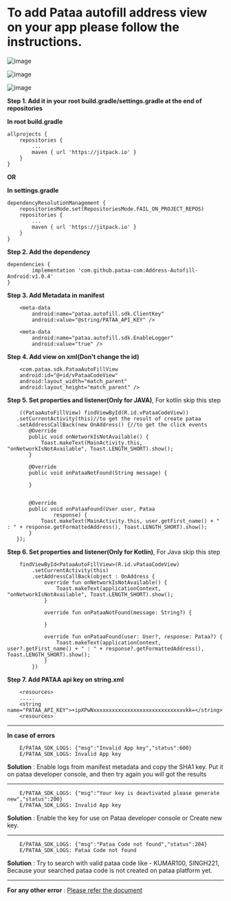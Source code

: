 # To add Pataa autofill address view on your app please follow the instructions.

![image](https://user-images.githubusercontent.com/103625941/163770534-6cec5e08-00c1-48f5-9ab8-4db4027aa820.png)

![image](https://user-images.githubusercontent.com/103625941/164167880-9334e305-62e1-47b1-86c2-1e336a40e481.png)

![image](https://user-images.githubusercontent.com/103625941/164168176-cdf9148e-98e3-4dd4-8bb7-e19b1400ef8e.png)


**Step 1. Add it in your root build.gradle/settings.gradle at the end of repositories**

**In root build.gradle**


	allprojects {
		repositories {
			...
			maven { url 'https://jitpack.io' }
		}
	}
	

**OR**
	
**In settings.gradle**


	dependencyResolutionManagement {
        repositoriesMode.set(RepositoriesMode.FAIL_ON_PROJECT_REPOS)
        repositories {
            ...
            maven { url 'https://jitpack.io' }
        }
    }

**Step 2. Add the dependency**

	dependencies {
	        implementation 'com.github.pataa-com:Address-Autofill-Android:v1.0.4'
	}


**Step 3. Add Metadata in manifest**


        <meta-data
            android:name="pataa.autofill.sdk.ClientKey"
            android:value="@string/PATAA_API_KEY" />

        <meta-data
            android:name="pataa.autofill.sdk.EnableLogger"
            android:value="true" />



**Step 4. Add view on xml(Don't change the id)**


        <com.pataa.sdk.PataaAutoFillView
        android:id="@+id/vPataaCodeView"
        android:layout_width="match_parent"
        android:layout_height="match_parent" />



**Step 5. Set properties and listener(Only for JAVA)**, For kotlin skip this step


        ((PataaAutoFillView) findViewById(R.id.vPataaCodeView))
       .setCurrentActivity(this)//to get the result of create pataa
       .setAddressCallBack(new OnAddress() {//to get the click events
           @Override
           public void onNetworkIsNotAvailable() {
               Toast.makeText(MainActivity.this, "onNetworkIsNotAvailable", Toast.LENGTH_SHORT).show();
           }

           @Override
           public void onPataaNotFound(String message) {

           }


           @Override
           public void onPataaFound(User user, Pataa
                   response) {
               Toast.makeText(MainActivity.this, user.getFirst_name() + " : " + response.getFormattedAddress(), Toast.LENGTH_SHORT).show();
           }
       });


**Step 6. Set properties and listener(Only for Kotlin)**, For Java skip this step


        findViewById<PataaAutoFillView>(R.id.vPataaCodeView)
            .setCurrentActivity(this)
            .setAddressCallBack(object : OnAddress {
                override fun onNetworkIsNotAvailable() {
                    Toast.makeText(applicationContext, "onNetworkIsNotAvailable", Toast.LENGTH_SHORT).show();
                }

                override fun onPataaNotFound(message: String?) {

                }

                override fun onPataaFound(user: User?, response: Pataa?) {
                    Toast.makeText(applicationContext, user?.getFirst_name() + " : " + response?.getFormattedAddress(), Toast.LENGTH_SHORT).show();
                }
            })



**Step 7. Add PATAA api key on string.xml**


        <resources>
    	.....
		<string name="PATAA_API_KEY">+ipXPwNxxxxxxxxxxxxxxxxxxxxxxxxxxxxxvkk=</string>
        <resources>

***
**In case of errors**

        E/PATAA_SDK_LOGS: {"msg":"Invalid App key","status":600}
        E/PATAA_SDK_LOGS: Invalid App key
        
**Solution** : Enable logs from manifest metadata and copy the SHA1 key. Put it on pataa developer console, and then try again you will got the results

***
        E/PATAA_SDK_LOGS: {"msg":"Your key is deavtivated please generate new","status":200}
        E/PATAA_SDK_LOGS: Invalid App key
        
**Solution** : Enable the key for use on Pataa developer console or Create new key.

***
        E/PATAA_SDK_LOGS: {"msg":"Pataa Code not found","status":204}
        E/PATAA_SDK_LOGS: Pataa Code not found
        
**Solution** : Try to search with valid pataa code like - KUMAR100, SINGH221, Because your searched pataa code is not created on pataa platform yet.

***        
**For any other error** : [Please refer the document](https://docs.pataa.com/refrence/#error-handling) 










